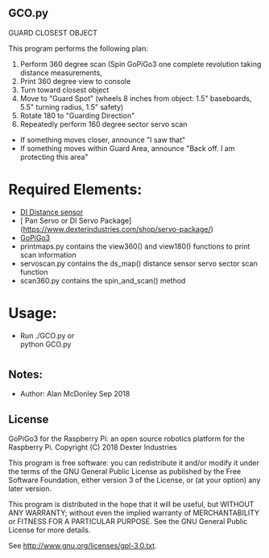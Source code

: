 ## GCO.py </br>   

GUARD CLOSEST OBJECT

This program performs the following plan:
1) Perform 360 degree scan (Spin GoPiGo3 one complete revolution taking distance measurements,
2) Print 360 degree view to console
3) Turn toward closest object
4) Move to "Guard Spot" (wheels 8 inches from object: 1.5" baseboards, 5.5" turning radius, 1.5" safety)
5) Rotate 180 to "Guarding Direction"
6) Repeatedly perform 160 degree sector servo scan
  - If something moves closer, announce "I saw that"
  - If something moves within Guard Area, announce "Back off.  I am protecting this area"


# Required Elements:

- [ DI Distance sensor ](https://www.dexterindustries.com/shop/distance-sensor/)
- [ Pan Servo or DI Servo Package] (https://www.dexterindustries.com/shop/servo-package/)
- [ GoPiGo3 ](https://www.dexterindustries.com/gopigo3/)
- printmaps.py   contains the view360() and view180() functions to print scan information
- servoscan.py   contains the ds_map() distance sensor servo sector scan function
- scan360.py     contains the spin_and_scan() method

# Usage:
- Run ./GCO.py  or </br>
      python GCO.py

# 

## Notes: 
- Author: Alan McDonley Sep 2018 

## License
GoPiGo3 for the Raspberry Pi: an open source robotics platform for the Raspberry Pi.
Copyright (C) 2018  Dexter Industries

This program is free software: you can redistribute it and/or modify
it under the terms of the GNU General Public License as published by
the Free Software Foundation, either version 3 of the License, or
(at your option) any later version.

This program is distributed in the hope that it will be useful,
but WITHOUT ANY WARRANTY; without even the implied warranty of
MERCHANTABILITY or FITNESS FOR A PARTICULAR PURPOSE.  See the
GNU General Public License for more details.

See <http://www.gnu.org/licenses/gpl-3.0.txt>.
